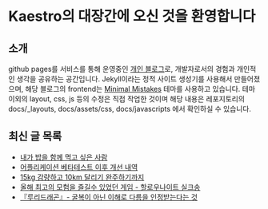 # Kaestro의 대장간에 오신 것을 환영합니다

## 소개

github pages를 서비스를 통해 운영중인 [개인 블로그](https://kaestro.github.io)로, 개발자로서의 경험과 개인적인 생각을 공유하는 공간입니다. Jekyll이라는 정적 사이트 생성기를 사용해서 만들어졌으며, 해당 블로그의 frontend는 [Minimal Mistakes](https://mmistakes.github.io/minimal-mistakes/) 테마를 사용하고 있습니다. 테마 이외의 layout, css, js 등의 수정은 직접 작업한 것이며 해당 내용은 레포지토리의 docs/_layouts, docs/assets/css, docs/javascripts 에서 확인하실 수 있습니다.

## 최신 글 목록
<!-- BLOG-POST-LIST:START -->
- [내가 밥을 함께 먹고 싶은 사람](https://kaestro.github.io/2025/09/28/%EB%82%B4%EA%B0%80-%EB%B0%A5%EC%9D%84-%ED%95%A8%EA%BB%98-%EB%A8%B9%EA%B3%A0-%EC%8B%B6%EC%9D%80-%EC%82%AC%EB%9E%8C.html)
- [어플리케이션 베타테스트 이후 개선 내역](https://kaestro.github.io/%EA%B0%9C%EB%B0%9C%EC%9D%B4%EC%95%BC%EA%B8%B0/2025/09/28/%EC%96%B4%ED%94%8C%EB%A6%AC%EC%BC%80%EC%9D%B4%EC%85%98-%EB%B2%A0%ED%83%80%ED%85%8C%EC%8A%A4%ED%8A%B8-%EC%9D%B4%ED%9B%84-%EA%B0%9C%EC%84%A0-%EB%82%B4%EC%97%AD.html)
- [15kg 감량하고 10km 달리기 완주하기까지](https://kaestro.github.io/%EC%8B%A0%EB%B3%80%EC%9E%A1%EA%B8%B0/2025/09/22/15kg-%EA%B0%90%EB%9F%89%ED%95%98%EA%B3%A0-10km-%EB%8B%AC%EB%A6%AC%EA%B8%B0-%EC%99%84%EC%A3%BC%ED%95%98%EA%B8%B0%EA%B9%8C%EC%A7%80.html)
- [올해 최고의 모험을 즐길수 있었던 게임 - 할로우나이트 실크송](https://kaestro.github.io/%EA%B2%8C%EC%9E%84%EC%9D%B4%EC%95%BC%EA%B8%B0/2025/09/21/%ED%95%A0%EB%A1%9C%EC%9A%B0-%EB%82%98%EC%9D%B4%ED%8A%B8-%EC%8B%A4%ED%81%AC%EC%86%A1-%EB%A6%AC%EB%B7%B0.html)
- [『루리드래곤』- 굴복이 아닌 이해로 다름을 인정받는다는 것](https://kaestro.github.io/%EC%84%9C%ED%8F%89/2025/08/16/%ED%8F%AD%EB%A0%A5%EA%B3%BC-%EA%B5%B4%EB%B3%B5%EC%9D%B4-%EC%95%84%EB%8B%8C-%EC%86%8C%ED%86%B5%EA%B3%BC-%EC%88%98%EC%9A%A9%EC%9C%BC%EB%A1%9C-%EB%8B%A4%EB%A6%84%EC%9D%84-%EC%9D%B4%ED%95%B4%ED%95%B4%EB%82%98%EA%B0%84%EB%8B%A4%EB%8A%94-%EA%B2%83-%EB%A3%A8%EB%A6%AC%EB%93%9C%EB%9E%98%EA%B3%A4.html)
<!-- BLOG-POST-LIST:END -->